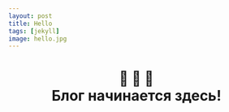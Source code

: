```yaml
---
layout: post 
title: Hello
tags: [jekyll]
image: hello.jpg
---
```


<h1 style="text-align: center;">
🎉		🎊		🎈  <br/>
Блог начинается здесь!
</h1>